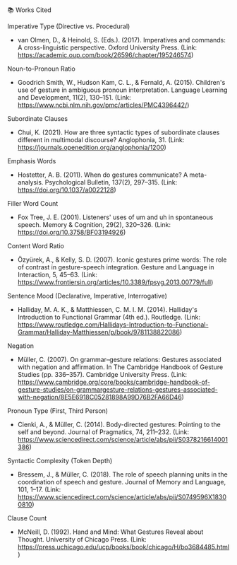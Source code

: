 
📚 Works Cited

Imperative Type (Directive vs. Procedural)
- van Olmen, D., & Heinold, S. (Eds.). (2017). Imperatives and commands: A cross-linguistic perspective. Oxford University Press.
  (Link: https://academic.oup.com/book/26596/chapter/195246574)

Noun-to-Pronoun Ratio
- Goodrich Smith, W., Hudson Kam, C. L., & Fernald, A. (2015). Children's use of gesture in ambiguous pronoun interpretation. Language Learning and Development, 11(2), 130–151.
  (Link: https://www.ncbi.nlm.nih.gov/pmc/articles/PMC4396442/)

Subordinate Clauses
- Chui, K. (2021). How are three syntactic types of subordinate clauses different in multimodal discourse? Anglophonia, 31.
  (Link: https://journals.openedition.org/anglophonia/1200)

Emphasis Words
- Hostetter, A. B. (2011). When do gestures communicate? A meta-analysis. Psychological Bulletin, 137(2), 297–315.
  (Link: https://doi.org/10.1037/a0022128)

Filler Word Count
- Fox Tree, J. E. (2001). Listeners' uses of um and uh in spontaneous speech. Memory & Cognition, 29(2), 320–326.
  (Link: https://doi.org/10.3758/BF03194926)

Content Word Ratio
- Özyürek, A., & Kelly, S. D. (2007). Iconic gestures prime words: The role of contrast in gesture-speech integration. Gesture and Language in Interaction, 5, 45–63.
  (Link: https://www.frontiersin.org/articles/10.3389/fpsyg.2013.00779/full)

Sentence Mood (Declarative, Imperative, Interrogative)
- Halliday, M. A. K., & Matthiessen, C. M. I. M. (2014). Halliday's Introduction to Functional Grammar (4th ed.). Routledge.
  (Link: https://www.routledge.com/Hallidays-Introduction-to-Functional-Grammar/Halliday-Matthiessen/p/book/9781138822086)

Negation
- Müller, C. (2007). On grammar–gesture relations: Gestures associated with negation and affirmation. In The Cambridge Handbook of Gesture Studies (pp. 336–357). Cambridge University Press.
  (Link: https://www.cambridge.org/core/books/cambridge-handbook-of-gesture-studies/on-grammargesture-relations-gestures-associated-with-negation/8E5E6918C05281898A99D76B2FA66D46)

Pronoun Type (First, Third Person)
- Cienki, A., & Müller, C. (2014). Body-directed gestures: Pointing to the self and beyond. Journal of Pragmatics, 74, 211–232.
  (Link: https://www.sciencedirect.com/science/article/abs/pii/S0378216614001386)

Syntactic Complexity (Token Depth)
- Bressem, J., & Müller, C. (2018). The role of speech planning units in the coordination of speech and gesture. Journal of Memory and Language, 101, 1–17.
  (Link: https://www.sciencedirect.com/science/article/abs/pii/S0749596X18300810)

Clause Count
- McNeill, D. (1992). Hand and Mind: What Gestures Reveal about Thought. University of Chicago Press.
  (Link: https://press.uchicago.edu/ucp/books/book/chicago/H/bo3684485.html)